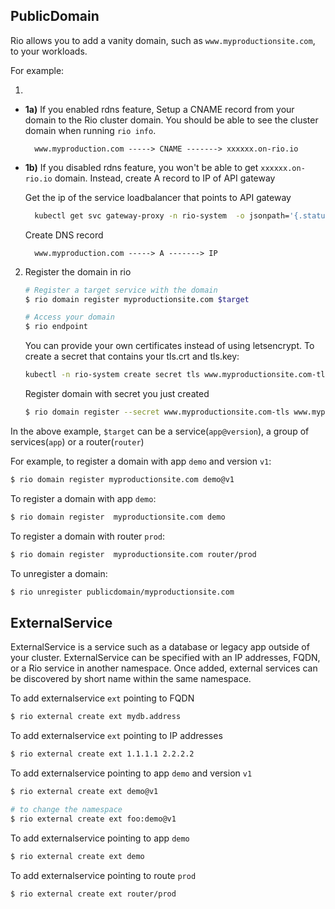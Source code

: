 ## PublicDomain

Rio allows you to add a vanity domain, such as `www.myproductionsite.com`, to your workloads.

For example:

1. 

* **1a)** If you enabled rdns feature, Setup a CNAME record from your domain to the Rio cluster domain. You should be able to see the cluster domain when running `rio info`.

        www.myproduction.com -----> CNAME -------> xxxxxx.on-rio.io

* **1b)** If you disabled rdns feature, you won't be able to get `xxxxxx.on-rio.io` domain. Instead, create A record to IP of API gateway
    
    Get the ip of the service loadbalancer that points to API gateway

    ```bash
      kubectl get svc gateway-proxy -n rio-system  -o jsonpath='{.status.loadBalancer.ingress[0].ip}'
    ```

    Create DNS record

        www.myproduction.com -----> A -------> IP

2. Register the domain in rio

    ```bash
    # Register a target service with the domain
    $ rio domain register myproductionsite.com $target

    # Access your domain 
    $ rio endpoint
    ```

    You can provide your own certificates instead of using letsencrypt. To create a secret that contains your tls.crt and tls.key:

    ```bash
    kubectl -n rio-system create secret tls www.myproductionsite.com-tls --cert=/path/to/your.cert --key=/path/to/your.key
    ```

    Register domain with secret you just created 

    ```bash
    $ rio domain register --secret www.myproductionsite.com-tls www.myproductionsite.com $target
    ```

In the above example, `$target` can be a service(`app@version`), a group of services(`app`) or a router(`router`)

For example, to register a domain with app `demo` and version `v1`:

```bash
$ rio domain register myproductionsite.com demo@v1
```

To register a domain with app `demo`:

```bash
$ rio domain register  myproductionsite.com demo
```

To register a domain with router `prod`:

```bash
$ rio domain register  myproductionsite.com router/prod
```

To unregister a domain:

```bash
$ rio unregister publicdomain/myproductionsite.com 
```

## ExternalService

ExternalService is a service such as a database or legacy app outside of your cluster. 
ExternalService can be specified with an IP addresses, FQDN, or a Rio service in another namespace. 
Once added, external services can be discovered by short name within the same namespace.

To add externalservice `ext` pointing to FQDN

```bash
$ rio external create ext mydb.address
```

To add externalservice `ext` pointing to IP addresses

```bash
$ rio external create ext 1.1.1.1 2.2.2.2
```

To add externalservice pointing to app `demo` and version `v1`

```bash
$ rio external create ext demo@v1

# to change the namespace
$ rio external create ext foo:demo@v1
```

To add externalservice pointing to app `demo` 

```bash
$ rio external create ext demo
```

To add externalservice pointing to route `prod`

```bash
$ rio external create ext router/prod
```
